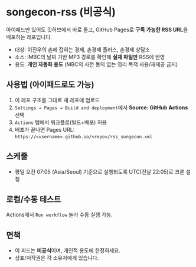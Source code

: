 # songecon-rss (비공식)

아이패드만 있어도 깃허브에서 바로 돌고, GitHub Pages로 **구독 가능한 RSS URL**을 배포하는 레포입니다.
- 대상: 이진우의 손에 잡히는 경제, 손경제 플러스, 손경제 상담소
- 소스: iMBC의 날짜 기반 MP3 경로를 확인해 **실재 파일만** RSS에 반영
- 용도: **개인 자동화 용도** (MBC의 사전 동의 없는 영리 목적 사용/재제공 금지)

## 사용법 (아이패드로도 가능)
1. 이 레포 구조를 그대로 새 레포에 업로드
2. `Settings → Pages → Build and deployment`에서 **Source: GitHub Actions** 선택
3. `Actions` 탭에서 워크플로(빌드+배포) 허용
4. 배포가 끝나면 Pages URL: `https://<username>.github.io/<repo>/rss_songecon.xml`

## 스케줄
- 평일 오전 07:05 (Asia/Seoul) 기준으로 실행되도록 UTC(전날 22:05)로 크론 설정

## 로컬/수동 테스트
Actions에서 `Run workflow` 눌러 수동 실행 가능.

## 면책
- 이 피드는 **비공식**이며, 개인적 용도에 한정하세요.
- 상표/저작권은 각 소유자에게 있습니다.
